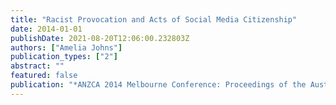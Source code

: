 ```yaml
---
title: "Racist Provocation and Acts of Social Media Citizenship"
date: 2014-01-01
publishDate: 2021-08-20T12:06:00.232803Z
authors: ["Amelia Johns"]
publication_types: ["2"]
abstract: ""
featured: false
publication: "*ANZCA 2014 Melbourne Conference: Proceedings of the Australian and New łdots*"
---
```


